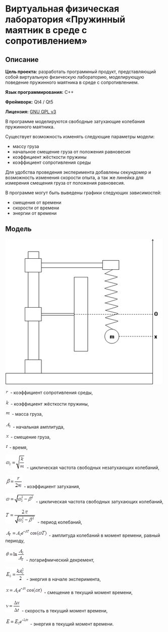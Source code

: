 # Виртуальная физическая лаборатория «Пружинный маятник в среде с сопротивлением»

## Описание

**Цель проекта:** разработать программный продукт, представляющий собой виртуальную физическую лабораторию, моделирующую поведение пружинного маятника в среде с сопротивлением.

**Язык программирования:** C++

**Фреймворк:** Qt4 / Qt5

**Лицензия:** [GNU GPL v3](http://www.gnu.org/copyleft/gpl.html)

В программе моделируются свободные затухающие колебания пружинного маятника.

Существует возможность изменять следующие параметры модели:
 * массу груза
 * начальное смещение груза от положения равновесия
 * коэффициент жёсткости пружины
 * коэффициент сопротивления среды

Для удобства проведения эксперимента добавлены секундомер и возможность изменения скорости опыта, а так же линейка для измерения смещения груза от положения равновесия.

В программе могут быть выведены графики следующих зависимостей:
 * смещения от времени
 * скорости от времени
 * энергии от времени

## Модель

![image](src/resources/help/image001.png)

![r](src/resources/help/image002.png) - коэффициент сопротивления среды,

![k](src/resources/help/image004.png) - коэффициент жёсткости пружины,

![m](src/resources/help/image006.png) - масса груза,

![A_0](src/resources/help/image008.png) - начальная амплитуда,

![x](src/resources/help/image010.png) - смещение груза,

![t](src/resources/help/image012.png) - время,

![ω_0=sqrt(k/m)](src/resources/help/image014.png) - циклическая частота свободных незатухающих колебаний,

![β=r/(2*m)](src/resources/help/image016.png) - коэффициент затухания,

![ω=sqrt(ω_0^2-β^2)](src/resources/help/image018.png) - циклическая частота свободных затухающих колебаний,

![T=2*π/sqrt(ω_0^2-β^2)](src/resources/help/image020.png) - период колебаний,

![A_T=A_0*exp(-β*T)*cos(ω*T)](src/resources/help/image022.png) - амплитуда колебаний в момент времени, равный периоду,

![θ=ln(A_0/A_T)](src/resources/help/image024.png) - логарифмический декремент,

![E_0=k*A_0^2/2](src/resources/help/image026.png) - энергия в начале эксперимента,

![x=A_0*exp(-β*t)*cos(ω*t)](src/resources/help/image028.png) - смещение в текущий момент времени,

![v=Δx/Δt](src/resources/help/image030.png) - скорость в текущий момент времени,

![E=E_0*exp(-2*β*t)](src/resources/help/image032.png) - энергия в текущий момент времени.
